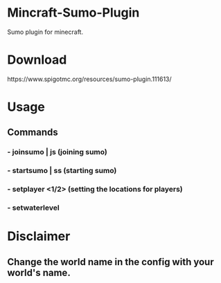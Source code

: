 # Mincraft-Sumo-Plugin
Sumo plugin for minecraft.

<h1>Download</h1>
https://www.spigotmc.org/resources/sumo-plugin.111613/

<br>
<h1>Usage</h1>
<h2>Commands</h2>
<h3>- joinsumo | js (joining sumo)</h3>
<h3>- startsumo | ss (starting sumo)</h3>
<h3>- setplayer <1/2> (setting the locations for players)</h3>
<h3>- setwaterlevel <double></h3>

<h1>Disclaimer</h1>
<h2>Change the world name in the config with your world's name.</h2>
